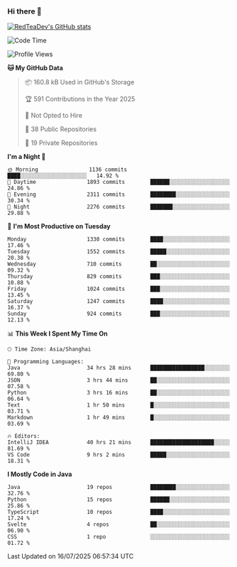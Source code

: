 ### Hi there 👋

<!--
**RedTeaDev/RedTeaDev** is a ✨ _special_ ✨ repository because its `README.md` (this file) appears on your GitHub profile.

Here are some ideas to get you started:

- 🔭 I’m currently working on ...
- 🌱 I’m currently learning ...
- 👯 I’m looking to collaborate on ...
- 🤔 I’m looking for help with ...
- 💬 Ask me about ...
- 📫 How to reach me: ...
- 😄 Pronouns: ...
- ⚡ Fun fact: ...
-->

<!--
[![wakatime](https://wakatime.com/badge/user/6b101ed0-04c0-4490-9283-eb61f2efff96.svg)](https://wakatime.com/@6b101ed0-04c0-4490-9283-eb61f2efff96)
!-->

[![RedTeaDev's GitHub stats](https://github-readme-stats.vercel.app/api?username=RedTeaDev\&include_all_commits=true)](https://github.com/anuraghazra/github-readme-stats)
<!--
[![willianrod's wakatime stats](https://github-readme-stats.vercel.app/api/wakatime?username=RedTeaDev)](https://github.com/anuraghazra/github-readme-stats)
!-->
<!--START_SECTION:waka-->
![Code Time](http://img.shields.io/badge/Code%20Time-3%2C410%20hrs%2010%20mins-blue)

![Profile Views](http://img.shields.io/badge/Profile%20Views-0-blue)

**🐱 My GitHub Data** 

> 📦 160.8 kB Used in GitHub's Storage 
 > 
> 🏆 591 Contributions in the Year 2025
 > 
> 🚫 Not Opted to Hire
 > 
> 📜 38 Public Repositories 
 > 
> 🔑 19 Private Repositories 
 > 
**I'm a Night 🦉** 

```text
🌞 Morning                1136 commits        ████░░░░░░░░░░░░░░░░░░░░░   14.92 % 
🌆 Daytime                1893 commits        ██████░░░░░░░░░░░░░░░░░░░   24.86 % 
🌃 Evening                2311 commits        ████████░░░░░░░░░░░░░░░░░   30.34 % 
🌙 Night                  2276 commits        ███████░░░░░░░░░░░░░░░░░░   29.88 % 
```
📅 **I'm Most Productive on Tuesday** 

```text
Monday                   1330 commits        ████░░░░░░░░░░░░░░░░░░░░░   17.46 % 
Tuesday                  1552 commits        █████░░░░░░░░░░░░░░░░░░░░   20.38 % 
Wednesday                710 commits         ██░░░░░░░░░░░░░░░░░░░░░░░   09.32 % 
Thursday                 829 commits         ███░░░░░░░░░░░░░░░░░░░░░░   10.88 % 
Friday                   1024 commits        ███░░░░░░░░░░░░░░░░░░░░░░   13.45 % 
Saturday                 1247 commits        ████░░░░░░░░░░░░░░░░░░░░░   16.37 % 
Sunday                   924 commits         ███░░░░░░░░░░░░░░░░░░░░░░   12.13 % 
```


📊 **This Week I Spent My Time On** 

```text
🕑︎ Time Zone: Asia/Shanghai

💬 Programming Languages: 
Java                     34 hrs 28 mins      █████████████████░░░░░░░░   69.80 % 
JSON                     3 hrs 44 mins       ██░░░░░░░░░░░░░░░░░░░░░░░   07.58 % 
Python                   3 hrs 16 mins       ██░░░░░░░░░░░░░░░░░░░░░░░   06.64 % 
Text                     1 hr 50 mins        █░░░░░░░░░░░░░░░░░░░░░░░░   03.71 % 
Markdown                 1 hr 49 mins        █░░░░░░░░░░░░░░░░░░░░░░░░   03.69 % 

🔥 Editors: 
IntelliJ IDEA            40 hrs 21 mins      ████████████████████░░░░░   81.69 % 
VS Code                  9 hrs 2 mins        █████░░░░░░░░░░░░░░░░░░░░   18.31 % 
```

**I Mostly Code in Java** 

```text
Java                     19 repos            ████████░░░░░░░░░░░░░░░░░   32.76 % 
Python                   15 repos            ██████░░░░░░░░░░░░░░░░░░░   25.86 % 
TypeScript               10 repos            ████░░░░░░░░░░░░░░░░░░░░░   17.24 % 
Svelte                   4 repos             ██░░░░░░░░░░░░░░░░░░░░░░░   06.90 % 
CSS                      1 repo              ░░░░░░░░░░░░░░░░░░░░░░░░░   01.72 % 
```




 Last Updated on 16/07/2025 06:57:34 UTC
<!--END_SECTION:waka-->


